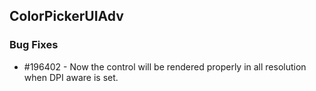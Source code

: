 ## ColorPickerUIAdv

### Bug Fixes

* \#196402 - Now the control will be rendered properly in all resolution when DPI aware is set.